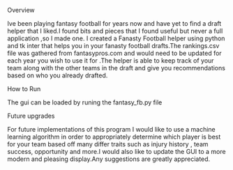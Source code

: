 Overview

Ive been playing fantasy football for years now and have yet to find a draft helper that I liked.I found bits and pieces that I found useful but never a full application ,so I made one.
I created a Fanasty Football helper using python and tk inter that helps you in your fanasty football drafts.The rankings.csv file was gathered from fantasypros.com and would need to be updated for 
each year you wish to use it for .The helper is able to keep track of your team along with the other teams in the draft and give you recommendations based on who you already drafted.

How to Run

The gui can be loaded by runing the fantasy_fb.py file

Future upgrades

For future implementations of this program I would like to use a machine learning algorithm in order to appropriately determine which player is best for your team based off many differ traits 
such as injury history , team success, opportunity and more.I would also like to update the GUI to a more modern and pleasing display.Any suggestions are greatly appreciated.
